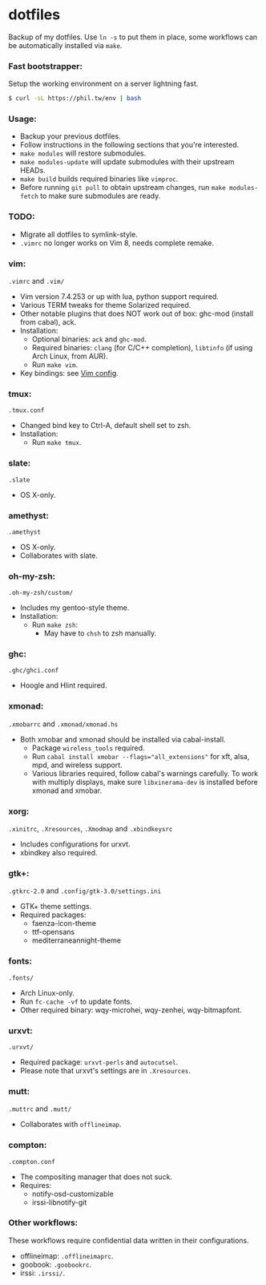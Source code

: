 dotfiles
===

Backup of my dotfiles. Use `ln -s` to put them in place, some workflows can be automatically installed via `make`.

### Fast bootstrapper:
Setup the working environment on a server lightning fast.
```bash
$ curl -sL https://phil.tw/env | bash
```

### Usage:
* Backup your previous dotfiles.
* Follow instructions in the following sections that you're interested.
* `make modules` will restore submodules.
* `make modules-update` will update submodules with their upstream HEADs.
* `make build` builds required binaries like `vimproc`.
* Before running `git pull` to obtain upstream changes, run `make modules-fetch` to make sure submodules are ready.

### TODO:
* Migrate all dotfiles to symlink-style.
* `.vimrc` no longer works on Vim 8, needs complete remake.

### vim:
`.vimrc` and `.vim/`
* Vim version 7.4.253 or up with lua, python support required.
* Various TERM tweaks for theme Solarized required.
* Other notable plugins that does NOT work out of box: ghc-mod (install from cabal), ack.
* Installation:
    * Optional binaries: `ack` and `ghc-mod`.
    * Required binaries: `clang` (for C/C++ completion), `libtinfo` (if using Arch Linux, from AUR).
    * Run `make vim`.
* Key bindings: see [Vim config](https://wiki.phil.tw/Vim%20config).

### tmux:
`.tmux.conf`
* Changed bind key to Ctrl-A, default shell set to zsh.
* Installation:
    * Run `make tmux`.

### slate:
`.slate`
* OS X-only.

### amethyst:
`.amethyst`
* OS X-only.
* Collaborates with slate.

### oh-my-zsh:
`.oh-my-zsh/custom/`
* Includes my gentoo-style theme.
* Installation:
    * Run `make zsh`:
        * May have to `chsh` to zsh manually.

### ghc:
`.ghc/ghci.conf`
* Hoogle and Hlint required.

### xmonad:
`.xmobarrc` and `.xmonad/xmonad.hs`
* Both xmobar and xmonad should be installed via cabal-install.
    * Package `wireless_tools` required.
    * Run `cabal install xmobar --flags="all_extensions"` for xft, alsa, mpd, and wireless support.
    * Various libraries required, follow cabal's warnings carefully. To work
      with multiply displays, make sure `libxinerama-dev` is installed before
      xmonad and xmobar.

### xorg:
`.xinitrc`, `.Xresources`, `.Xmodmap` and `.xbindkeysrc`
* Includes configurations for urxvt.
* xbindkey also required.

### gtk+:
`.gtkrc-2.0` and `.config/gtk-3.0/settings.ini`
* GTK+ theme settings.
* Required packages:
    * faenza-icon-theme
    * ttf-opensans
    * mediterraneannight-theme

### fonts:
`.fonts/`
* Arch Linux-only.
* Run `fc-cache -vf` to update fonts.
* Other required binary: wqy-microhei, wqy-zenhei, wqy-bitmapfont.

### urxvt:
`.urxvt/`
* Required package: `urxvt-perls` and `autocutsel`.
* Please note that urxvt's settings are in `.Xresources`.

### mutt:
`.muttrc` and `.mutt/`
* Collaborates with `offlineimap`.

### compton:
`.compton.conf`
* The compositing manager that does not suck.
* Requires:
    * notify-osd-customizable
    * irssi-libnotify-git

### Other workflows:
These workflows require confidential data written in their configurations.
* offlineimap: `.offlineimaprc`.
* goobook: `.goobookrc`.
* irssi: `.irssi/`.
